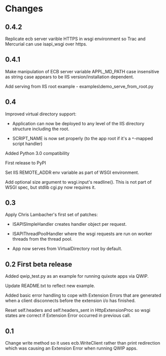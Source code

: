 # Changes #

## 0.4.2 ##

Replicate ecb server varible HTTPS in wsgi environment so Trac and Mercurial can use isapi\_wsgi over https.

## 0.4.1 ##

Make manipulation of ECB server variable APPL\_MD\_PATH case insensitive as string case appears to be IIS version/installation dependent.

Add serving from IIS root example - examples\demo\_serve\_from\_root.py

## 0.4 ##

Improved virtual directory support:

  * Application can now be deployed to any level of the IIS directory structure including the root.

  * SCRIPT\_NAME is now set properly (to the app root if it's a `*`-mapped script handler)

Added Python 3.0 compatibility

First release to PyPI

Set IIS REMOTE\_ADDR env variable as part of WSGI environment.

Add optional size argument to wsgi.input's readline(). This is not part of WSGI spec, but stdlib cgi.py now requires it.

## 0.3 ##

Apply Chris Lambacher's first set of patches:

  * ISAPISImpleHandler creates handler object per request.

  * ISAPIThreadPoolHandler where the wsgi requests are run on worker threads from the thread pool.

  * App now serves from VirtualDirectory root by default.

## 0.2 First beta release ##

Added qwip\_test.py as an example for running quixote apps via QWIP.

Update README.txt to reflect new example.

Added basic error handling to cope with Extension Errors that are generated
when a client disconnects before the extension i/o has finished.

Reset self.headers and self.headers\_sent in HttpExtensionProc so wsgi states are
correct if Extension Error occurred in previous call.

## 0.1 ##

Change write method so it uses ecb.WriteClient rather than print redirection
which was causing an Extension Error when running QWIP apps.